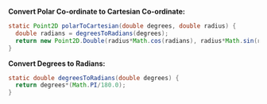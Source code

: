 **Convert Polar Co-ordinate to Cartesian Co-ordinate:**
```java
static Point2D polarToCartesian(double degrees, double radius) {
  double radians = degreesToRadians(degrees);
  return new Point2D.Double(radius*Math.cos(radians), radius*Math.sin(radians));
}
```

**Convert Degrees to Radians:**
```java
static double degreesToRadians(double degrees) {
  return degrees*(Math.PI/180.0);
}
```
